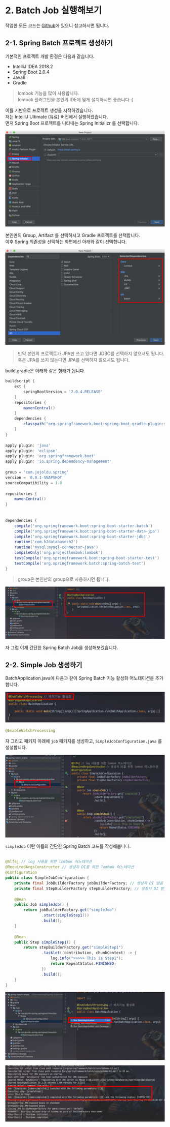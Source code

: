 # 2. Batch Job 실행해보기

작업한 모든 코드는 [Github](https://github.com/jojoldu/spring-batch-in-action)에 있으니 참고하시면 됩니다.  

## 2-1. Spring Batch 프로젝트 생성하기

기본적인 프로젝트 개발 환경은 다음과 같습니다.

* IntelliJ IDEA 2018.2
* Spring Boot 2.0.4
* Java8
* Gradle

> lombok 기능을 많이 사용합니다.  
lombok 플러그인을 본인의 IDE에 맞게 설치하시면 좋습니다 :)

이를 기반으로 프로젝트 생성을 시작하겠습니다.  
저는 IntelliJ Ultimate (유료) 버전에서 실행하겠습니다.  
먼저 Spring Boot 프로젝트를 나타내는 Spring Initializr 를 선택합니다.

![project1](./images/2/project1.png)

본인만의 Group, Artifact 를 선택하시고 Gradle 프로젝트를 선택합니다.  
이후 Spring 의존성을 선택하는 화면에선 아래와 같이 선택합니다.

![project1](./images/2/project2.png)

> 만약 본인의 프로젝트가 JPA만 쓰고 있다면 JDBC를 선택하지 않으셔도 됩니다.  
혹은 JPA를 쓰지 않는다면 JPA를 선택하지 않으셔도 됩니다.

build.gradle은 아래와 같은 형태가 됩니다.

```groovy
buildscript {
    ext {
        springBootVersion = '2.0.4.RELEASE'
    }
    repositories {
        mavenCentral()
    }
    dependencies {
        classpath("org.springframework.boot:spring-boot-gradle-plugin:${springBootVersion}")
    }
}

apply plugin: 'java'
apply plugin: 'eclipse'
apply plugin: 'org.springframework.boot'
apply plugin: 'io.spring.dependency-management'

group = 'com.jojoldu.spring'
version = '0.0.1-SNAPSHOT'
sourceCompatibility = 1.8

repositories {
    mavenCentral()
}


dependencies {
    compile('org.springframework.boot:spring-boot-starter-batch')
    compile('org.springframework.boot:spring-boot-starter-data-jpa')
    compile('org.springframework.boot:spring-boot-starter-jdbc')
    runtime('com.h2database:h2')
    runtime('mysql:mysql-connector-java')
    compileOnly('org.projectlombok:lombok')
    testCompile('org.springframework.boot:spring-boot-starter-test')
    testCompile('org.springframework.batch:spring-batch-test')
}

```

> group은 본인만의 group으로 사용하시면 됩니다.

![3](./images/2/project3.png)

자 그럼 이제 간단한 Spring Batch Job을 생성해보겠습니다.

## 2-2. Simple Job 생성하기

BatchApplication.java에 다음과 같이 Spring Batch 기능 활성화 어노테이션을 추가합니다.

![simplejob1](./images/2/simplejob1.png)

```java
@EnableBatchProcessing
```

자 그리고 패키지 아래에 ```job``` 패키지를 생성하고, ```SimpleJobConfiguration.java``` 를 생성합니다.

![simpleJob2](./images/2/simplejob2.png)

 ```simpleJob``` 이란 이름의 간단한 Spring Batch 코드를 작성해봅니다.

```java

@Slf4j // log 사용을 위한 lombok 어노테이션
@RequiredArgsConstructor // 생성자 DI를 위한 lombok 어노테이션
@Configuration
public class SimpleJobConfiguration {
    private final JobBuilderFactory jobBuilderFactory; // 생성자 DI 받음
    private final StepBuilderFactory stepBuilderFactory; // 생성자 DI 받음

    @Bean
    public Job simpleJob() {
        return jobBuilderFactory.get("simpleJob")
                .start(simpleStep1())
                .build();
    }

    @Bean
    public Step simpleStep1() {
        return stepBuilderFactory.get("simpleStep1")
                .tasklet((contribution, chunkContext) -> {
                    log.info(">>>>> This is Step1");
                    return RepeatStatus.FINISHED;
                })
                .build();
    }
}
```

![simpleJob5](./images/2/simpleJob5.png)

![simpleJob6](./images/2/simpleJob6.png)